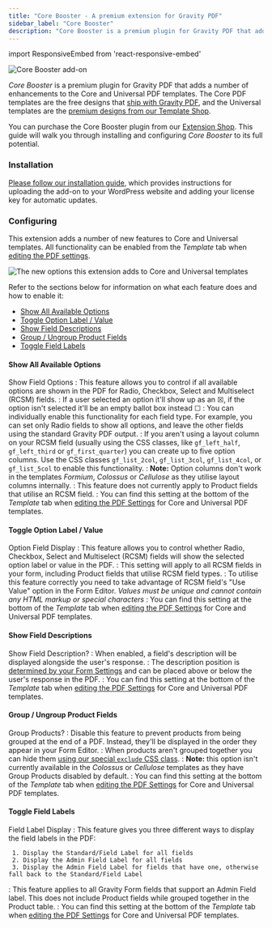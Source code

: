 ```yaml
---
title: "Core Booster - A premium extension for Gravity PDF"
sidebar_label: "Core Booster"
description: "Core Booster is a premium plugin for Gravity PDF that adds a number of enhancements to the Core (free) and Universal PDF templates (premium)."
---
```


import ResponsiveEmbed from 'react-responsive-embed'

![Core Booster add-on](https://resources.gravitypdf.com/uploads/edd/2017/06/cover-artwork-2.png)

*Core Booster* is a premium plugin for Gravity PDF that adds a number of enhancements to the Core and Universal PDF templates. The Core PDF templates are the free designs that [ship with Gravity PDF](https://wordpress.org/plugins/gravity-forms-pdf-extended/), and the Universal templates are the [premium designs from our Template Shop](https://gravitypdf.com/template-shop/#universal). 

You can purchase the Core Booster plugin from our [Extension Shop](https://gravitypdf.com/shop/core-booster-add-on/). This guide will walk you through installing and configuring *Core Booster* to its full potential. 

### Installation 

[Please follow our installation guide](shop-installing-upgrading-extensions.md), which provides instructions for uploading the add-on to your WordPress website and adding your license key for automatic updates.

### Configuring 

This extension adds a number of new features to Core and Universal templates. All functionality can be enabled from the *Template* tab when [editing the PDF settings](user-setup-pdf.md#template).

![The new options this extension adds to Core and Universal templates](https://resources.gravitypdf.com/uploads/2017/06/core-booster-options.png)

Refer to the sections below for information on what each feature does and how to enable it:

* [Show All Available Options](#available-options)
* [Toggle Option Label / Value](#toggle-option-value)
* [Show Field Descriptions](#show-field-description)
* [Group / Ungroup Product Fields](#group-ungroup-products)
* [Toggle Field Labels](#toggle-field-labels)

#### Show All Available Options 
<ResponsiveEmbed src="https://www.youtube.com/embed/Rj3GdkQv0R4" />

Show Field Options 
:    This feature allows you to control if all available options are shown in the PDF for Radio, Checkbox, Select and Multiselect (RCSM) fields.
:    If a user selected an option it'll show up as an ☒, if the option isn't selected it'll be an empty ballot box instead ☐
:    You can individually enable this functionality for each field type. For example, you can set only Radio fields to show all options, and leave the other fields using the standard Gravity PDF output. 
:    If you aren't using a layout column on your RCSM field (usually using the CSS classes, like `gf_left_half`, `gf_left_third` or `gf_first_quarter`) you can create up to five option columns. Use the CSS classes `gf_list_2col`, `gf_list_3col`, `gf_list_4col`, or `gf_list_5col` to enable this functionality. 
:    **Note:** Option columns don't work in the templates *Formium*, *Colossus* or *Cellulose* as they utilise layout columns internally. 
:    This feature does not currently apply to Product fields that utilise an RCSM field.
:    You can find this setting at the bottom of the *Template* tab when [editing the PDF Settings](user-setup-pdf.md#template) for Core and Universal PDF templates.

#### Toggle Option Label / Value 
<ResponsiveEmbed src="https://www.youtube.com/embed/oE7aNOWHndU" />

Option Field Display 
:    This feature allows you to control whether Radio, Checkbox, Select and Multiselect (RCSM) fields will show the selected option label or value in the PDF.
:    This setting will apply to all RCSM fields in your form, including Product fields that utilise RCSM field types.
:    To utilise this feature correctly you need to take advantage of RCSM field's "Use Value" option in the Form Editor. *Values must be unique and cannot contain any HTML markup or special characters*
:    You can find this setting at the bottom of the *Template* tab when [editing the PDF Settings](user-setup-pdf.md#template) for Core and Universal PDF templates.

#### Show Field Descriptions 
<ResponsiveEmbed src="https://www.youtube.com/embed/F2hANc35XE4" />

Show Field Description? 
:    When enabled, a field's description will be displayed alongside the user's response.
:    The description position is [determined by your Form Settings](https://www.gravityhelp.com/documentation/article/form-settings/#form-layout) and can be placed above or below the user's response in the PDF.
:    You can find this setting at the bottom of the *Template* tab when [editing the PDF Settings](user-setup-pdf.md#template) for Core and Universal PDF templates.

#### Group / Ungroup Product Fields 
<ResponsiveEmbed src="https://www.youtube.com/embed/I7KtEI-KHgA" />

Group Products? 
:    Disable this feature to prevent products from being grouped at the end of a PDF. Instead, they'll be displayed in the order they appear in your Form Editor.
:    When products aren't grouped together you can hide them [using our special `exclude` CSS class](user-hide-form-fields.md).
:    **Note:** this option isn't currently available in the *Colossus* or *Cellulose* templates as they have Group Products disabled by default.
:    You can find this setting at the bottom of the *Template* tab when [editing the PDF Settings](user-setup-pdf.md#template) for Core and Universal PDF templates.

#### Toggle Field Labels 
<ResponsiveEmbed src="https://www.youtube.com/embed/uKTLW_HsiWs" />

Field Label Display 
:    This feature gives you three different ways to display the field labels in the PDF:

     1. Display the Standard/Field Label for all fields
     2. Display the Admin Field Label for all fields
     3. Display the Admin Field Label for fields that have one, otherwise fall back to the Standard/Field Label
:    This feature applies to all Gravity Form fields that support an Admin Field label. This does not include Product fields while grouped together in the Product table. 
:    You can find this setting at the bottom of the *Template* tab when [editing the PDF Settings](user-setup-pdf.md#template) for Core and Universal PDF templates.



